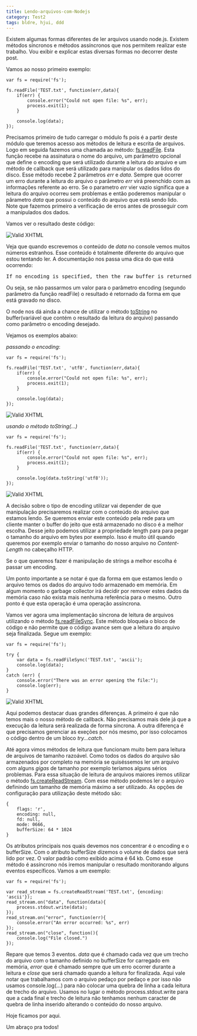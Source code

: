 ```yaml
---
title: Lendo-arquivos-com-Nodejs
category: Test2
tags: bldre, hjui, ddd
---
```


Existem algumas formas diferentes de ler arquivos usando node.js. Existem métodos síncronos e métodos assíncronos que nos permitem realizar este trabalho. Vou exibir e explicar estas diversas formas no decorrer deste post.

Vamos ao nosso primeiro exemplo:

<pre><code>var fs = require('fs');

fs.readFile('TEST.txt', function(err,data){
    if(err) {
        console.error("Could not open file: %s", err);
        process.exit(1);
    }
	
	console.log(data);
});</code></pre>

Precisamos primeiro de tudo carregar o módulo fs pois é a partir deste módulo que teremos acesso aos métodos de leitura e escrita de arquivos. Logo em seguida fazemos uma chamada ao método: [fs.readFile](http://nodejs.org/docs/v0.4.8/api/fs.html#fs.readFile). Esta função recebe na assinatura o nome do arquivo, um parâmetro opcional que define o encoding que será utilizado durante a leitura do arquivo e um método de callback que será utilizado para manipular os dados lidos do disco. Esse método recebe 2 parâmetros *err* e *data*. Sempre que ocorrer um erro durante a leitura do arquivo o parâmetro *err* virá preenchido com as informações referente ao erro. Se o parametro *err* vier vazio significa que a leitura do arquivo ocorreu sem problemas e então poderemos manipular o pârametro *data* que possui o conteúdo do arquivo que está sendo lido. Note que fazemos primeiro a verificação de erros antes de prosseguir com a manipulados dos dados.

Vamos ver o resultado deste código:

![Valid XHTML](/posts/img/lendo_arquivos/Capture_2012-07-18_203709.png)

Veja que quando escrevemos o conteúdo de *data* no console vemos muitos números estranhos. Esse conteúdo é totalmente diferente do arquivo que estou tentando ler. A documentação nos passa uma dica do que está ocorrendo:

<pre>If no encoding is specified, then the raw buffer is returned.</pre>

Ou seja, se não passarmos um valor para o parâmetro encoding (segundo parâmetro da função readFile) o resultado é retornado da forma em que está gravado no disco. 

O node nos dá ainda a chance de utilizar o método [toString](http://nodejs.org/docs/v0.4.8/api/buffers.html#buffer.toString) no buffer(variável que contém o resultado da leitura do arquivo) passando como parâmetro o encoding desejado.

Vejamos os exemplos abaixo:

*passando o encoding*:
<pre><code>var fs = require('fs');

fs.readFile('TEST.txt', 'utf8', function(err,data){
    if(err) {
        console.error("Could not open file: %s", err);
        process.exit(1);
    }
	
	console.log(data);
});</code></pre>

![Valid XHTML](/posts/img/lendo_arquivos/Capture_2012-07-18_203739.png)

*usando o método toString(...)*

<pre><code>var fs = require('fs');

fs.readFile('TEST.txt', function(err,data){
    if(err) {
        console.error("Could not open file: %s", err);
        process.exit(1);
    }
	
	console.log(data.toString('utf8'));
});</code></pre>

![Valid XHTML](/posts/img/lendo_arquivos/Capture_2012-07-18_203850.png)

A decisão sobre o tipo de encoding utilizar vai depender de que manipulação precisaremos realizar com o conteúdo do arquivo que estamos lendo. Se queremos enviar este conteúdo pela rede para um cliente manter o buffer do jeito que está armazenado no disco é a melhor escolha. Desse jeito podemos utilizar a propriedade length para para pegar o tamanho do arquivo em bytes por exemplo. Isso é muito útil quando queremos por exemplo enviar o tamanho do nosso arquivo no *Content-Length* no cabeçalho HTTP.

Se o que queremos fazer é manipulação de strings a melhor escolha é passar um encoding.

Um ponto importante a se notar é que da forma em que estamos lendo o arquivo temos os dados do arquivo todo armazenado em memória. Em algum momento o garbage collector irá decidir por remover estes dados da memória caso não exista mais nenhuma referência para o mesmo. Outro ponto é que esta operação é uma operação assíncrona.

Vamos ver agora uma implementação síncrona de leitura de arquivos utilizando o método [fs.readFileSync](http://nodejs.org/docs/v0.4.8/api/fs.html#fs.readFileSync). Este método bloqueia o bloco de código e não permite que o código avance sem que a leitura do arquivo seja finalizada. Segue um exemplo:

<pre><code>var fs = require('fs');

try {
    var data = fs.readFileSync('TEST.txt', 'ascii');
    console.log(data);
}
catch (err) {
    console.error("There was an error opening the file:");
    console.log(err);
}</code></pre>

![Valid XHTML](/posts/img/lendo_arquivos/Capture_2012-07-18_225647.png)

Aqui podemos destacar duas grandes diferenças. A primeiro é que não temos mais o nosso método de callback. Não precisamos mais dele já que a execução da leitura será realizada de forma síncrona. A outra diferença é que precisamos gerenciar as exeções por nós mesmo, por isso colocamos o código dentro de um bloco *try...catch*.

Até agora vimos métodos de leitura que funcionam muito bem para leitura de arquivos de tamanho razoável. Como todos os dados do arquivo são armazenados por completo na memória se quiséssemos ler um arquivo com alguns *gigas* de tamanho por exemplo teríamos alguns sérios problemas. Para essa situação de leitura de arquivos maiores iremos utilizar o método [fs.createReadStream](http://nodejs.org/docs/v0.4.8/api/fs.html#fs.createReadStream). Com esse método podemos ler o arquivo definindo um tamanho de memória máximo a ser utilizado. As opções de configuração para utilização deste método são:

<pre><code>{ 
	flags: 'r',
	encoding: null,
	fd: null,
	mode: 0666,
	bufferSize: 64 * 1024
}</code></pre>

Os atributos principais nos quais devemos nos concentrar é o encoding e o bufferSize. Com o atributo bufferSize dizemos o volume de dados que será lido por vez. O valor padrão como exibido acima é 64 kb. Como esse método é assíncrono nós iremos manipular o resultado monitorando alguns eventos específicos. Vamos a um exemplo:

<pre><code>var fs = require('fs');

var read_stream = fs.createReadStream('TEST.txt', {encoding: 'ascii'});
read_stream.on("data", function(data){
    process.stdout.write(data);
});
read_stream.on("error", function(err){
    console.error("An error occurred: %s", err)
});
read_stream.on("close", function(){
    console.log("File closed.")
});</code></pre>

Repare que temos 3 eventos. *data* que é chamado cada vez que um trecho do arquivo com o tamanho definido no bufferSize for carregado em memória, *error* que é chamado sempre que um erro ocorrer durante a leitura e *close* que será chamado quando a leitura for finalizada. Aqui vale notar que trabalhamos com o arquivo pedaço por pedaço e por isso não usamos console.log(...) para não colocar uma quebra de linha a cada leitura de trecho do arquivo. Usamos no lugar o método process.stdout.write  para que a cada final e trecho de leitura não tenhamos nenhum caracter de quebra de linha inserido alterando o conteúdo do nosso arquivo.

Hoje ficamos por aqui.

Um abraço pra todos!